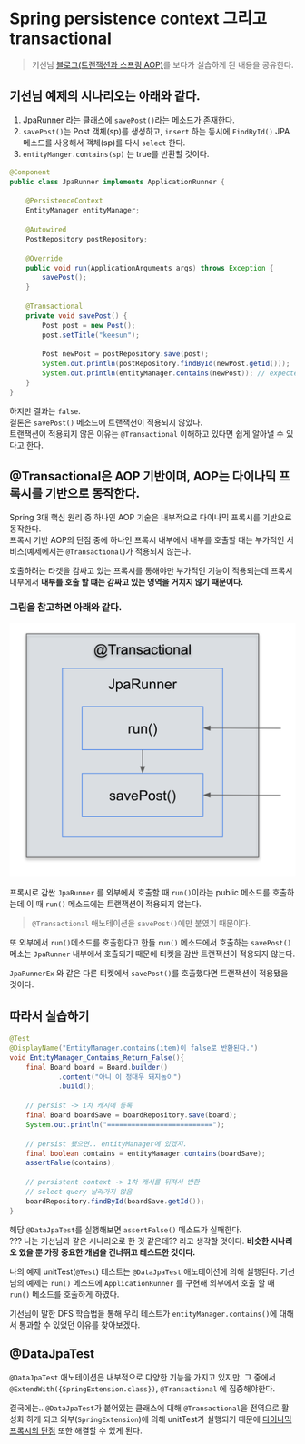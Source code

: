 # Spring persistence context 그리고 transactional
> 기선님 [블로그(트랜잭션과 스프링 AOP)](https://www.whiteship.me/spring-transactional-and-spring-aop/)를 보다가 실습하게 된 내용을 공유한다.

## 기선님 예제의 시나리오는 아래와 같다.
1. JpaRunner 라는 클래스에 `savePost()`라는 메소드가 존재한다.
2. `savePost()`는 Post 객체(sp)를 생성하고, `insert` 하는 동시에 `FindById()` JPA 메소드를 사용해서 객체(sp)를 다시 `select` 한다.
3. `entityManger.contains(sp)` 는 true를 반환할 것이다.

```java
@Component
public class JpaRunner implements ApplicationRunner {

    @PersistenceContext
    EntityManager entityManager;

    @Autowired
    PostRepository postRepository;

    @Override
    public void run(ApplicationArguments args) throws Exception {
        savePost();
    }

    @Transactional
    private void savePost() {
        Post post = new Post();
        post.setTitle("keesun");

        Post newPost = postRepository.save(post);
        System.out.println(postRepository.findById(newPost.getId()));
        System.out.println(entityManager.contains(newPost)); // expected true
    }
}
```

하지만 결과는 `false`.  
결론은 `savePost()` 메소드에 트랜잭션이 적용되지 않았다.  
트랜잭션이 적용되지 않은 이유는 `@Transactional` 이해하고 있다면 쉽게 알아낼 수 있다고 한다.

## @Transactional은 AOP 기반이며, AOP는 다이나믹 프록시를 기반으로 동작한다.

Spring 3대 핵심 원리 중 하나인 AOP 기술은 내부적으로 다이나믹 프록시를 기반으로 동작한다.  
프록시 기반 AOP의 단점 중에 하나인 프록시 내부에서 내부를 호출할 때는 부가적인 서비스(예제에서는 `@Transactional`)가 적용되지 않는다.  

호출하려는 타겟을 감싸고 있는 프록시를 통해야만 부가적인 기능이 적용되는데 프록시 내부에서 **내부를 호출 할 떄는 감싸고 있는 영역을 거치지 않기 때문이다.**

### 그림을 참고하면 아래와 같다.

<p align="center">
    <img src="../../img/transactional-based-aop.png" width="700px">
</p>

프록시로 감싼 `JpaRunner` 를 외부에서 호출할 때 `run()`이라는 public 메소드를 호출하는데 이 때 `run()` 메소드에는 트랜잭션이 적용되지 않는다.  

> `@Transactional` 애노테이션을 `savePost()`에만 붙였기 때문이다.

또 외부에서 `run()`메소드를 호출한다고 한들 `run()` 메소드에서 호출하는 `savePost()` 메소는 `JpaRunner` 내부에서 호출되기 때문에 티켓을 감싼 트랜잭션이 적용되지 않는다.  

`JpaRunnerEx` 와 같은 다른 티켓에서 `savePost()`를 호출했다면 트랜잭션이 적용됐을 것이다.

## 따라서 실습하기

```java
@Test
@DisplayName("EntityManager.contains(item)이 false로 반환된다.")
void EntityManager_Contains_Return_False(){
    final Board board = Board.builder()
            .content("아니 이 정대우 돼지놈이")
            .build();

    // persist -> 1차 캐시에 등록
    final Board boardSave = boardRepository.save(board);
    System.out.println("==========================");

    // persist 됐으면.. entityManager에 있겠지.
    final boolean contains = entityManager.contains(boardSave);
    assertFalse(contains);

    // persistent context -> 1차 캐시를 뒤져서 반환
    // select query 날라가지 않음
    boardRepository.findById(boardSave.getId());
}
```

해당 `@DataJpaTest`를 실행해보면 `assertFalse()` 메소드가 실패한다.   
??? 나는 기선님과 같은 시나리오로 한 것 같은데?? 라고 생각할 것이다.
**비슷한 시나리오 였을 뿐 가장 중요한 개념을 건너뛰고 테스트한 것이다.**  

나의 예제 unitTest(`@Test`) 테스트는 `@DataJpaTest` 애노테이션에 의해 실행된다.
기선님의 예제는 `run()` 메소드에 `ApplicationRunner` 를 구현해 외부에서 호출 할 때 `run()` 메소드를 호출하게 하였다.

기선님이 말한 DFS 학습법을 통해 우리 테스트가 `entityManager.contains()`에 대해서 통과할 수 있었던 이유를 찾아보겠다.

## @DataJpaTest
`@DataJpaTest` 애노테이션은 내부적으로 다양한 기능을 가지고 있지만. 그 중에서 `@ExtendWith({SpringExtension.class})`, `@Transactional` 에 집중해야한다.

결국에는.. `@DataJpaTest`가 붙어있는 클래스에 대해 `@Transactional`을 전역으로 활성화 하게 되고 외부(`SpringExtension`)에 의해 unitTest가 실행되기 때문에 <u>다이나믹 프록시의 단점</u> 또한 해결할 수 있게 된다. 